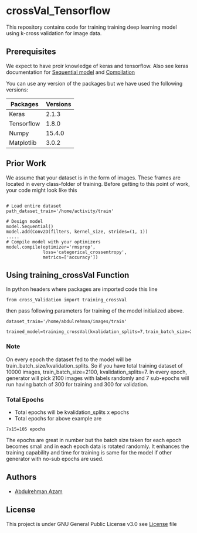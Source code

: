 # crossVal_Tensorflow
This repository contains code for training training deep learning model using k-cross validation for image data.


## Prerequisites
We expect to have proir knowledge of keras and tensorflow. Also see keras documentation for [Sequential model](https://keras.io/getting-started/sequential-model-guide) and [Compilation](https://keras.io/getting-started/sequential-model-guide/#compilation)


You can use any version of the packages but we have used the following versions: 

Packages      | Versions
------------- | -------------
Keras         | 2.1.3
Tensorflow    | 1.8.0
Numpy         | 15.4.0
Matplotlib    | 3.0.2

## Prior Work
We assume that your dataset is in the form of images. These frames are located in every class-folder of training. 
Before getting to this point of work, your code might look like this 

```

# Load entire dataset
path_dataset_train='/home/activity/train'

# Design model
model.Sequential()
model.add(Conv2D(filters, kernel_size, strides=(1, 1))
.....
# Compile model with your optimizers
model.compile(optimizer='rmsprop',
              loss='categorical_crossentropy',
              metrics=['accuracy'])
```
## Using training_crossVal Function
In python headers where packages are imported code this line
```
from cross_Validation import training_crossVal

```
then pass following parameters for training of the model initialized above.
```
dataset_train='/home/abdulrehman/images/train'

trained_model=training_crossVal(kvalidation_splits=7,train_batch_size=2100,model_train=model,epochs=15,image_directory_path=dataset_train)
```
### Note
On every epoch the dataset fed to the model will be train_batch_size/kvalidation_splits.
So if you have total training dataset of 10000 images, train_batch_size=2100, kvalidation_splits=7. 
In every epoch, generator will pick 2100 images with labels randomly and 7 sub-epochs will run having batch of 300 for training and 300 for validation.

### Total Epochs

* Total epochs will be kvalidation_splits x epochs
* Total epochs for above example are 
```
7x15=105 epochs
```

The epochs are great in number but the batch size taken for each epoch becomes small and in each epoch data is rotated randomly. It enhances the training capability and time for training is same for the model if other generator with no-sub epochs are used.


## Authors
* [Abdulrehman Azam](https://www.linkedin.com/in/areh-azam)

## License
This project is under GNU General Public License v3.0 see [License](https://github.com/arehmanAzam/3D-CNN_DataGenerator/blob/master/LICENSE) file


